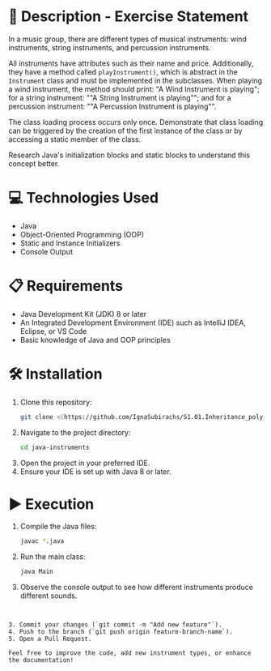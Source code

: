 # 📄 Description - Exercise Statement

In a music group, there are different types of musical instruments: wind instruments, string instruments, and percussion instruments.

All instruments have attributes such as their name and price. Additionally, they have a method called `playInstrument()`, which is abstract in the `Instrument` class and must be implemented in the subclasses. When playing a wind instrument, the method should print: "A Wind Instrument is playing"; for a string instrument: ""A String Instrument is playing""; and for a percussion instrument: ""A Percussion Instrument is playing"".

The class loading process occurs only once. Demonstrate that class loading can be triggered by the creation of the first instance of the class or by accessing a static member of the class.

Research Java's initialization blocks and static blocks to understand this concept better.

# 💻 Technologies Used
- Java
- Object-Oriented Programming (OOP)
- Static and Instance Initializers
- Console Output

# 📋 Requirements
- Java Development Kit (JDK) 8 or later
- An Integrated Development Environment (IDE) such as IntelliJ IDEA, Eclipse, or VS Code
- Basic knowledge of Java and OOP principles

# 🛠️ Installation
1. Clone this repository:
   ```sh
   git clone <(https://github.com/IgnaSubirachs/S1.01.Inheritance_polymorphism.L1.EX1.git)>
   ```
2. Navigate to the project directory:
   ```sh
   cd java-instruments
   ```
3. Open the project in your preferred IDE.
4. Ensure your IDE is set up with Java 8 or later.

# ▶️ Execution
1. Compile the Java files:
   ```sh
   javac *.java
   ```
2. Run the main class:
   ```sh
   java Main
   ```
3. Observe the console output to see how different instruments produce different sounds.



```


3. Commit your changes (`git commit -m "Add new feature"`).
4. Push to the branch (`git push origin feature-branch-name`).
5. Open a Pull Request.

Feel free to improve the code, add new instrument types, or enhance the documentation!

